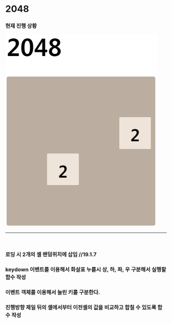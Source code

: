 # 2048

### 현재 진행 상황
[<img src="images/loading.png" height="600" title="Loading">](https://github.com/SeoHyeonMyeong/2048)

***
&nbsp;

### 로딩 시 2개의 셀 랜덤위치에 삽입 //19.1.7
### keydown 이벤트를 이용해서 화살표 누를시 상, 하, 좌, 우 구분해서 실행할 함수 작성
### 이벤트 객체를 이용해서 눌린 키를 구분한다.
### 진행방향 제일 뒤의 셀에서부터 이전셀의 값을 비교하고 합칠 수 있도록 함수 작성
